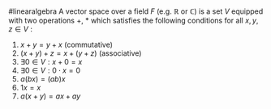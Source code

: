 #linearalgebra 
A vector space over a field $F$ (e.g. $\mathbb{R}$ or $\mathbb{C}$) is a set $V$ equipped with two operations +, $*$ which satisfies the following conditions for all $x,y,z\in V$ :
1. $x+y =y+x$  (commutative)
2. $(x+y)+z = x+(y+z)$ (associative)
3. $\exists 0\in V: x+0=x$
4. $\exists 0\in V : 0\cdot x=0$
5. $a(bx)=(ab)x$
6. $1x = x$
7. $a(x+y)=ax+ay$
